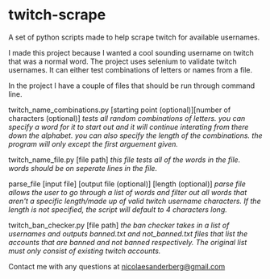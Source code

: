 # twitch-scrape
A set of python scripts made to help scrape twitch for available usernames. 

I made this project because I wanted a cool sounding username on twitch that was a normal word. The project uses selenium to validate twitch usernames. It can either test combinations of letters or names from a file. 

In the project I have a couple of files that should be run through command line.

twitch_name_combinations.py [starting point (optional)][number of characters (optional)] 
*tests all random combinations of letters. you can specify a word for it to start out and it will continue interating from there down the alphabet. you can also specify the length of the combinations. the program will only except the first arguement given.*

twitch_name_file.py [file path]
*this file tests all of the words in the file. words should be on seperate lines in the file.*

parse_file [input file] [output file (optional)] [length (optional)]
*parse file allows the user to go through a list of words and filter out all words that aren't a specific length/made up of valid twitch username characters. If the length is not specified, the script will default to 4 characters long.*

twitch_ban_checker.py [file path]
*the ban checker takes in a list of usernames and outputs banned.txt and not_banned.txt files that list the accounts that are banned and not banned respectively. The original list must only consist of existing twitch accounts.*

Contact me with any questions at nicolaesanderberg@gmail.com
